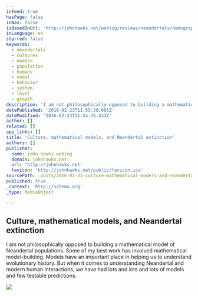 ```yaml
---
inFeed: true
hasPage: false
inNav: false
isBasedOnUrl: 'http://johnhawks.net/weblog/reviews/neandertals/demography/ecocultural-model-gilpin-2016.html'
inLanguage: en
starred: false
keywords:
  - neandertals
  - cultures
  - modern
  - population
  - humans
  - model
  - behavior
  - system
  - level
  - growth
description: 'I am not philosophically opposed to building a mathematical model of Neandertal populations. Some of my best work has involved mathematical model-building. Models have an important place in helping us to understand evolutionary history. But when it comes to understanding Neandertal and modern human interactions, we have had lots and lots and lots of models and few testable predictions.'
datePublished: '2016-02-23T11:55:38.095Z'
dateModified: '2016-02-23T11:54:36.433Z'
author: []
related: []
app_links: []
title: 'Culture, mathematical models, and Neandertal extinction'
authors: []
publisher:
  name: john hawks weblog
  domain: johnhawks.net
  url: 'http://johnhawks.net'
  favicon: 'http://johnhawks.net/public/favicon.ico'
sourcePath: _posts/2016-02-23-culture-mathematical-models-and-neandertal-extinction.md
published: true
_context: 'http://schema.org'
_type: MediaObject

---
```

<article style=""><h1>Culture, mathematical models, and Neandertal extinction</h1><p>I am not philosophically opposed to building a mathematical model of Neandertal populations. Some of my best work has involved mathematical model-building. Models have an important place in helping us to understand evolutionary history. But when it comes to understanding Neandertal and modern human interactions, we have had lots and lots and lots of models and few testable predictions.</p><img src="https://s3-us-west-2.amazonaws.com/the-grid-img/p/67cdba0b216e7e2a25c6329c1b82a7bfbb058e2e.jpg" /></article>
